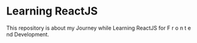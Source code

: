 # Learning ReactJS

This repository is about my Journey while Learning ReactJS for F r o n t e nd Development.


